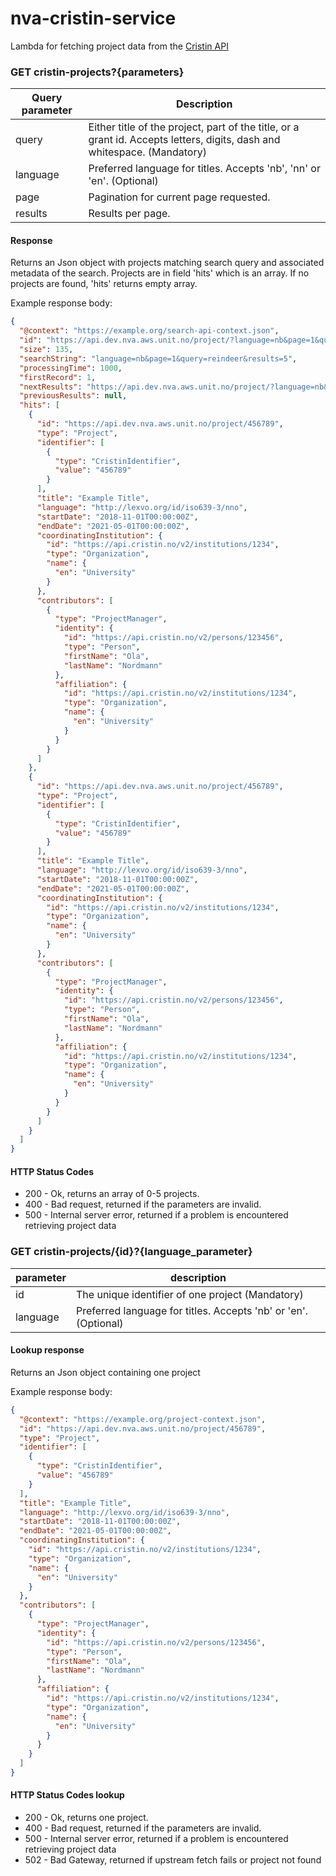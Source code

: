 # nva-cristin-service

Lambda for fetching project data from the [Cristin API](https://api.cristin.no/v2/doc/index.html)


### GET cristin-projects?{parameters}

| Query parameter | Description |
| ------ | ------ |
| query | Either title of the project, part of the title, or a grant id. Accepts letters, digits, dash and whitespace. (Mandatory) |
| language | Preferred language for titles. Accepts 'nb', 'nn' or 'en'. (Optional) |
| page | Pagination for current page requested. |
| results | Results per page. |


#### Response

Returns an Json object with projects matching search query
and associated metadata of the search. 
Projects are in field 'hits' which is an array. 
If no projects are found, 'hits' returns empty array.

Example response body:

```json
{
  "@context": "https://example.org/search-api-context.json",
  "id": "https://api.dev.nva.aws.unit.no/project/?language=nb&page=1&query=reindeer&results=5",
  "size": 135,
  "searchString": "language=nb&page=1&query=reindeer&results=5",
  "processingTime": 1000,
  "firstRecord": 1,
  "nextResults": "https://api.dev.nva.aws.unit.no/project/?language=nb&page=2&query=reindeer&results=5",
  "previousResults": null,
  "hits": [
    {
      "id": "https://api.dev.nva.aws.unit.no/project/456789",
      "type": "Project",
      "identifier": [
        {
          "type": "CristinIdentifier",
          "value": "456789"
        }
      ],
      "title": "Example Title",
      "language": "http://lexvo.org/id/iso639-3/nno",
      "startDate": "2018-11-01T00:00:00Z",
      "endDate": "2021-05-01T00:00:00Z",
      "coordinatingInstitution": {
        "id": "https://api.cristin.no/v2/institutions/1234",
        "type": "Organization",
        "name": {
          "en": "University"
        }
      },
      "contributors": [
        {
          "type": "ProjectManager",
          "identity": {
            "id": "https://api.cristin.no/v2/persons/123456",
            "type": "Person",
            "firstName": "Ola",
            "lastName": "Nordmann"
          },
          "affiliation": {
            "id": "https://api.cristin.no/v2/institutions/1234",
            "type": "Organization",
            "name": {
              "en": "University"
            }
          }
        }
      ]
    },
    {
      "id": "https://api.dev.nva.aws.unit.no/project/456789",
      "type": "Project",
      "identifier": [
        {
          "type": "CristinIdentifier",
          "value": "456789"
        }
      ],
      "title": "Example Title",
      "language": "http://lexvo.org/id/iso639-3/nno",
      "startDate": "2018-11-01T00:00:00Z",
      "endDate": "2021-05-01T00:00:00Z",
      "coordinatingInstitution": {
        "id": "https://api.cristin.no/v2/institutions/1234",
        "type": "Organization",
        "name": {
          "en": "University"
        }
      },
      "contributors": [
        {
          "type": "ProjectManager",
          "identity": {
            "id": "https://api.cristin.no/v2/persons/123456",
            "type": "Person",
            "firstName": "Ola",
            "lastName": "Nordmann"
          },
          "affiliation": {
            "id": "https://api.cristin.no/v2/institutions/1234",
            "type": "Organization",
            "name": {
              "en": "University"
            }
          }
        }
      ]
    }
  ]
}
```


#### HTTP Status Codes

*   200 - Ok, returns an array of 0-5 projects.
*   400 - Bad request, returned if the parameters are invalid.
*   500 - Internal server error, returned if a problem is encountered retrieving project data

### GET cristin-projects/{id}?{language_parameter}

| parameter | description |
| ------ | ------ |
| id | The unique identifier of one project (Mandatory)
| language | Preferred language for titles. Accepts 'nb' or 'en'. (Optional) |

#### Lookup response

Returns an Json object containing one project

Example response body:

```json
{
  "@context": "https://example.org/project-context.json",
  "id": "https://api.dev.nva.aws.unit.no/project/456789",
  "type": "Project",
  "identifier": [
    {
      "type": "CristinIdentifier",
      "value": "456789"
    }
  ],
  "title": "Example Title",
  "language": "http://lexvo.org/id/iso639-3/nno",
  "startDate": "2018-11-01T00:00:00Z",
  "endDate": "2021-05-01T00:00:00Z",
  "coordinatingInstitution": {
    "id": "https://api.cristin.no/v2/institutions/1234",
    "type": "Organization",
    "name": {
      "en": "University"
    }
  },
  "contributors": [
    {
      "type": "ProjectManager",
      "identity": {
        "id": "https://api.cristin.no/v2/persons/123456",
        "type": "Person",
        "firstName": "Ola",
        "lastName": "Nordmann"
      },
      "affiliation": {
        "id": "https://api.cristin.no/v2/institutions/1234",
        "type": "Organization",
        "name": {
          "en": "University"
        }
      }
    }
  ]
}
```

#### HTTP Status Codes lookup

*   200 - Ok, returns one project.
*   400 - Bad request, returned if the parameters are invalid.
*   500 - Internal server error, returned if a problem is encountered retrieving project data
*   502 - Bad Gateway, returned if upstream fetch fails or project not found
